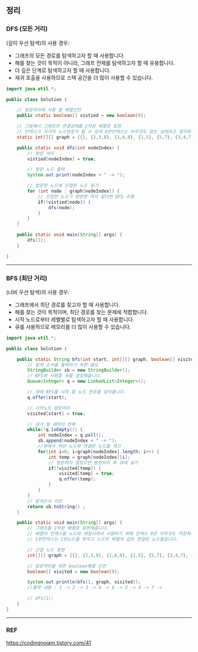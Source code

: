 ## 정리

### DFS (모든 거리)

(깊이 우선 탐색)의 사용 경우:

- 그래프의 모든 경로를 탐색하고자 할 때 사용합니다.
- 해를 찾는 것이 목적이 아니라, 그래프 전체를 탐색하고자 할 때 유용합니다.
- 더 깊은 단계로 탐색하고자 할 때 사용합니다.
- 재귀 호출을 사용하므로 스택 공간을 더 많이 사용할 수 있습니다.

```java
import java.util.*;

public class Solution {

	// 방문처리에 사용 할 배열선언
	public static boolean[] vistied = new boolean[9];

	// 그림예시 그래프의 연결상태를 2차원 배열로 표현
	// 인덱스가 각각의 노드번호가 될 수 있게 0번인덱스는 아무것도 없는 상태라고 생각하시면됩니다.
	static int[][] graph = {{}, {2,3,8}, {1,6,8}, {1,5}, {5,7}, {3,4,7}, {2}, {4,5}, {1,2}};

	public static void dfs(int nodeIndex) {
		// 방문 처리
		vistied[nodeIndex] = true;

		// 방문 노드 출력
		System.out.print(nodeIndex + " -> ");

		// 방문한 노드에 인접한 노드 찾기
		for (int node : graph[nodeIndex]) {
			// 인접한 노드가 방문한 적이 없다면 DFS 수행
			if(!vistied[node]) {
				dfs(node);
			}
		}
	}

	public static void main(String[] args) {
		dfs(1);
	}

}
```

---

### BFS (최단 거리)

(너비 우선 탐색)의 사용 경우:

- 그래프에서 최단 경로를 찾고자 할 때 사용합니다.
- 해를 찾는 것이 목적이며, 최단 경로를 찾는 문제에 적합합니다.
- 시작 노드로부터 레벨별로 탐색하고자 할 때 사용합니다.
- 큐를 사용하므로 메모리를 더 많이 사용할 수 있습니다.

```java
import java.util.*;

public class Solution {

    public static String bfs(int start, int[][] graph, boolean[] visited) {
		// 탐색 순서를 출력하기 위한 용도
		StringBuilder sb = new StringBuilder();
		// BFS에 사용할 큐를 생성해줍니다.
		Queue<Integer> q = new LinkedList<Integer>();

		// 큐에 BFS를 시작 할 노드 번호를 넣어줍니다.
		q.offer(start);

		// 시작노드 방문처리
		visited[start] = true;

		// 큐가 빌 때까지 반복
		while(!q.isEmpty()) {
			int nodeIndex = q.poll();
			sb.append(nodeIndex + " -> ");
			//큐에서 꺼낸 노드와 연결된 노드들 체크
			for(int i=0; i<graph[nodeIndex].length; i++) {
				int temp = graph[nodeIndex][i];
				// 방문하지 않았으면 방문처리 후 큐에 넣기
				if(!visited[temp]) {
					visited[temp] = true;
					q.offer(temp);
				}
			}
		}
		// 탐색순서 리턴
		return sb.toString() ;
	}

    public static void main(String[] args) {
		// 그래프를 2차원 배열로 표현해줍니다.
		// 배열의 인덱스를 노드와 매칭시켜서 사용하기 위해 인덱스 0은 아무것도 저장하지 않습니다.
		// 1번인덱스는 1번노드를 뜻하고 노드의 배열의 값은 연결된 노드들입니다.

        // 근접 노드 표현
		int[][] graph = {{}, {2,3,8}, {1,6,8}, {1,5}, {5,7}, {3,4,7}, {2}, {4,5}, {1,2}};

		// 방문처리를 위한 boolean배열 선언
		boolean[] visited = new boolean[9];

		System.out.println(bfs(1, graph, visited));
		//출력 내용 : 1 -> 2 -> 3 -> 8 -> 6 -> 5 -> 4 -> 7 ->

        // dfs(1);
    }
}

```

---

### REF

https://codingnojam.tistory.com/41
